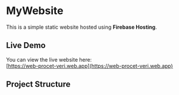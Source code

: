 # MyWebsite

This is a simple static website hosted using **Firebase Hosting**.

## Live Demo

You can view the live website here:  
[https://web-procet-veri.web.app](https://web-procet-veri.web.app)

## Project Structure
